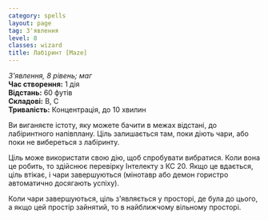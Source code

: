 ```yaml
---
category: spells
layout: page
tag: З'явлення
level: 8
classes: wizard
title: Лабіринт [Maze]
---
```


_З'явлення, 8 рівень; маг_    
**Час створення:** 1 дія    
**Відстань:** 60 футів    
**Складові:** В, С    
**Тривалість:** Концентрація, до 10 хвилин    

Ви виганяєте істоту, яку можете бачити в межах відстані, до лабіринтного напівплану. Ціль залишається там, поки діють чари, або поки не вибереться з лабіринту.    

Ціль може використати свою дію, щоб спробувати вибратися. Коли вона це робить, то здійснює перевірку Інтелекту з КС 20. Якщо це вдається, ціль втікає, і чари завершуються (мінотавр або демон гористро автоматично досягають успіху).    

Коли чари завершуються, ціль з'являється у просторі, де була до цього, а якщо цей простір зайнятий, то в найближчому вільному просторі. 
